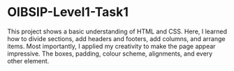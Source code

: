 # OIBSIP-Level1-Task1
This project shows a basic understanding of HTML and CSS. Here, I learned how to divide sections, add headers and footers, add columns, and arrange items. Most importantly, I applied my creativity to make the page appear impressive. The boxes, padding, colour scheme, alignments, and every other element.
